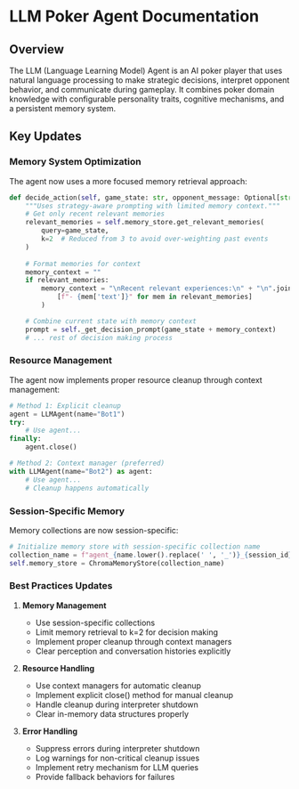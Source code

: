 # LLM Poker Agent Documentation

## Overview
The LLM (Language Learning Model) Agent is an AI poker player that uses natural language processing to make strategic decisions, interpret opponent behavior, and communicate during gameplay. It combines poker domain knowledge with configurable personality traits, cognitive mechanisms, and a persistent memory system.

## Key Updates

### Memory System Optimization
The agent now uses a more focused memory retrieval approach:

```python
def decide_action(self, game_state: str, opponent_message: Optional[str] = None) -> str:
    """Uses strategy-aware prompting with limited memory context."""
    # Get only recent relevant memories
    relevant_memories = self.memory_store.get_relevant_memories(
        query=game_state,
        k=2  # Reduced from 3 to avoid over-weighting past events
    )
    
    # Format memories for context
    memory_context = ""
    if relevant_memories:
        memory_context = "\nRecent relevant experiences:\n" + "\n".join(
            [f"- {mem['text']}" for mem in relevant_memories]
        )

    # Combine current state with memory context
    prompt = self._get_decision_prompt(game_state + memory_context)
    # ... rest of decision making process
```

### Resource Management
The agent now implements proper resource cleanup through context management:

```python
# Method 1: Explicit cleanup
agent = LLMAgent(name="Bot1")
try:
    # Use agent...
finally:
    agent.close()

# Method 2: Context manager (preferred)
with LLMAgent(name="Bot2") as agent:
    # Use agent...
    # Cleanup happens automatically
```

### Session-Specific Memory
Memory collections are now session-specific:

```python
# Initialize memory store with session-specific collection name
collection_name = f"agent_{name.lower().replace(' ', '_')}_{session_id}_memory"
self.memory_store = ChromaMemoryStore(collection_name)
```

### Best Practices Updates

1. **Memory Management**
   - Use session-specific collections
   - Limit memory retrieval to k=2 for decision making
   - Implement proper cleanup through context managers
   - Clear perception and conversation histories explicitly

2. **Resource Handling**
   - Use context managers for automatic cleanup
   - Implement explicit close() method for manual cleanup
   - Handle cleanup during interpreter shutdown
   - Clear in-memory data structures properly

3. **Error Handling**
   - Suppress errors during interpreter shutdown
   - Log warnings for non-critical cleanup issues
   - Implement retry mechanism for LLM queries
   - Provide fallback behaviors for failures

